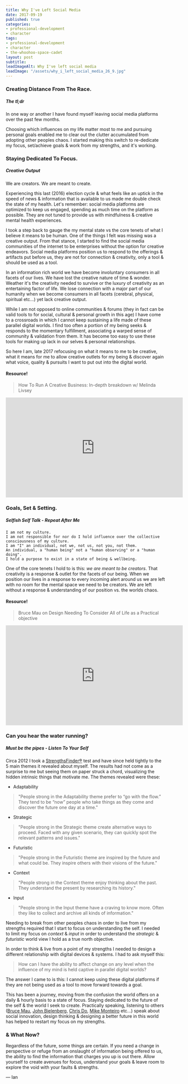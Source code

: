 ```yaml
---
title: Why I've Left Social Media
date: 2017-09-19
published: true
categories:
- professional-development
- character
tags:
- professional-development
- character
- the-whoohoo-space-cadet
layout: post
subtitle:
leadImageAlt: Why I've left social media
leadImage: "/assets/why_i_left_social_media_26_9.jpg"
---
```


### Creating Distance From The Race.

##### The tl;dr

In one way or another I have found myself leaving social media platforms over the past few months.

Choosing which influences on my life matter most to me and pursuing personal goals enabled me to clear out the clutter accumulated from adopting other peoples chaos. I started making this switch to re-dedicate my focus, set/achieve goals & work from my strengths, and it's working.

### Staying Dedicated To Focus.

##### Creative Output

We are creators. We are meant to create.

Experiencing this last (2016) election cycle & what feels like an uptick in the speed of news & information that is available to us made me double check the state of my health. Let's remember: social media platforms are optimized to keep us engaged, spending as much time on the platform as possible. They are not tuned to provide us with mindfulness & creative mental health experiences.

I took a step back to gauge the my mental state vs the core tenets of what I believe it means to be human. One of the things I felt was missing was a creative output. From that stance, I started to find the social media communities of the internet to be enterprises without the option for creative endeavors. Social media platforms position us to respond to the offerings & artifacts put before us, they are not for connection & creativity, only a tool & should be used as a tool.

In an information rich world we have become involuntary consumers in all facets of our lives. We have lost the creative nature of time & wonder. Weather it's the creativity needed to survive or the luxury of creativity as an entertaining factor of life. We lose connection with a major part of our humanity when we become consumers in all facets (cerebral, physical, spiritual etc…) yet lack creative output.

While I am not opposed to online communities & forums (they in fact can be valid tools to for social, cultural & personal growth in this age) I have come to a crossroads in which I cannot keep sustaining a life made of these parallel digital worlds. I find too often a portion of my being seeks & responds to the momentary fulfillment, associating a warped sense of community & validation from them. It has become too easy to use these tools for making up lack in our selves & personal relationships.

So here I am, late 2017 refocusing on what it means to me to be creative, what it means for me to allow creative outlets for my being & discover again what voice, quality & pursuits I want to put out into the digital world.

#### Resource!
> How To Run A Creative Business: In-depth breakdown w/ Melinda Livsey

<div>
  <span class="center video-container">
    <iframe width="560" height="315" src="https://www.youtube-nocookie.com/embed/D8BN2YSyYkg?rel=0&amp;start=1657" frameborder="0" allowfullscreen></iframe>
  </span>
</div>


### Goals, Set & Setting.

##### Selfish Self Talk - Repeat After Me

```
I am not my culture.
I am not responsible for nor do I hold influence over the collective consciousness of my culture.
I am "I" an individual, not we, not us, not you, not them.
An individual, a "human being" not a "human observing" or a "human doing".
I hold a purpose to exist in a state of being & wellbeing.
```

One of the core tenets I hold to is this: *we are meant to be creators*. That creativity is a response & outlet for the facets of our being. When we position our lives in a response to every incoming alert around us we are left with no room for the mental space we need to be creators. We are left without a response & understanding of our position vs. the worlds chaos.

#### Resource!
> Bruce Mau on Design Needing To Consider All of Life as a Practical objective

<div>
  <span class="center video-container">
    <iframe width="560" height="315" src="https://www.youtube-nocookie.com/embed/Ne8BLDZtqbo?rel=0&amp;start=270" frameborder="0" allowfullscreen></iframe>
  </span>
</div>

### Can you hear the water running?

##### Must be the pipes - Listen To Your Self

Circa 2012 I took a [StrengthsFinder®](https://www.strengthstest.com/strengths-finder-themes) test and have since held tightly to the 5 main themes it revealed about myself. The results had not come as a surprise to me but seeing them on paper struck a chord, visualizing the hidden intrinsic things that motivate me. The themes revealed were these:

- Adaptability
> "People strong in the Adaptability theme prefer to “go with the flow.” They tend to be “now” people who take things as they come and discover the future one day at a time."

- Strategic
> "People strong in the Strategic theme create alternative ways to proceed. Faced with any given scenario, they can quickly spot the relevant patterns and issues."

- Futuristic
> "People strong in the Futuristic theme are inspired by the future and what could be. They inspire others with their visions of the future."

- Context
> "People strong in the Context theme enjoy thinking about the past. They understand the present by researching its history."

- Input
> "People strong in the Input theme have a craving to know more. Often they like to collect and archive all kinds of information."

Needing to break from other peoples chaos in order to live from my strengths required that I start to focus on understanding the self. I needed to limit my focus on *context* & *input* in order to understand the *strategic* & *futuristic* world view I hold as a true north objective.

In order to think & live from a point of my strengths I needed to design a different relationship with digital devices & systems. I had to ask myself this:

> How can I have the ability to affect change on any level when the influence of my mind is held captive in parallel digital worlds?

The answer I came to is this: I cannot keep using these digital platforms if they are not being used as a tool to move forward towards a goal.

This has been a journey, moving from the confusion the world offers on a daily & hourly basis to a state of focus. Staying dedicated to the future of the self & the world I seek to create. Practically speaking, listening to others ([Bruce Mau](https://www.youtube.com/watch?v=Ne8BLDZtqbo&index=7&list=PLKmQ5Vv3JCNNUeVS9UsPH1Rk3FH1tO4If), [John Bielenberg](https://www.youtube.com/watch?v=mzUv65gCbok&index=11&list=PLKmQ5Vv3JCNNUeVS9UsPH1Rk3FH1tO4If), [Chris Do](https://www.youtube.com/watch?v=wd0ejVP_g78&list=PLzKJi2GjpkEHbv_b8C_XKs0VT5T3cCraH), [Mike Monteiro](https://www.youtube.com/watch?v=vW2moFk074Q) etc...) speak about social innovation, design thinking & designing a better future in this world has helped to restart my focus on my strengths.

### & What Now?

Regardless of the future, some things are certain. If you need a change in perspective or refuge from an onslaught of information being offered to us, the ability to find the information that charges you up is out there. Allow yourself to create avenues for focus, understand your goals & leave room to explore the void with your faults & strengths.

— Ian
